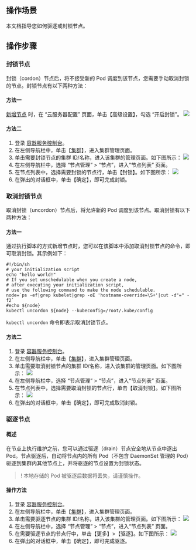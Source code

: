 ## 操作场景

本文档指导您如何驱逐或封锁节点。

## 操作步骤

### 封锁节点

封锁（cordon）节点后，将不接受新的 Pod 调度到该节点，您需要手动取消封锁的节点。封锁节点有以下两种方法：

#### 方法一

[新增节点](https://cloud.tencent.com/document/product/457/32203) 时，在 “云服务器配置” 页面，单击【高级设置】，勾选 “开启封锁”。
![](https://main.qcloudimg.com/raw/c446202f6c0690131d5e99bfc0fe38bf.png)

#### 方法二

1. 登录 [容器服务控制台](https://console.cloud.tencent.com/tke2)。
2. 在左侧导航栏中，单击【[集群](https://console.cloud.tencent.com/tke2/cluster?rid=1)】，进入集群管理页面。
3. 单击需要封锁节点的集群 ID/名称，进入该集群的管理页面。如下图所示：
![](https://main.qcloudimg.com/raw/a81fa565be60dbddafe55010319a4e08.png)
4. 在左侧导航栏中，选择 “节点管理” > “节点”，进入“节点列表” 页面。
5. 在节点列表中，选择需要封锁的节点行，单击【封锁】。如下图所示：
![](https://main.qcloudimg.com/raw/73cd2c1930b10f44a1edda90c9a6882b.png)
6. 在弹出的对话框中，单击【确定】，即可完成封锁。

### 取消封锁节点

取消封锁（uncordon）节点后，将允许新的 Pod 调度到该节点。取消封锁有以下两种方法：

#### 方法一

通过执行脚本的方式新增节点时，您可以在该脚本中添加取消封锁节点的命令，即可取消封锁。其示例如下：
```shell
#!/bin/sh
# your initialization script
echo "hello world!"
# If you set unschedulable when you create a node, 
# after executing your initialization script, 
# use the following command to make the node schedulable.
node=`ps -ef|grep kubelet|grep -oE 'hostname-override=\S+'|cut -d"=" -f2`
#echo ${node}
kubectl uncordon ${node} --kubeconfig=/root/.kube/config
```
`kubectl uncordon` 命令即表示取消封锁节点。

#### 方法二

1. 登录 [容器服务控制台](https://console.cloud.tencent.com/tke2)。
2. 在左侧导航栏中，单击【[集群](https://console.cloud.tencent.com/tke2/cluster?rid=1)】，进入集群管理页面。
3. 单击需要取消封锁节点的集群 ID/名称，进入该集群的管理页面。如下图所示：
![](https://main.qcloudimg.com/raw/a81fa565be60dbddafe55010319a4e08.png)
4. 在左侧导航栏中，选择 “节点管理” > “节点”，进入“节点列表” 页面。
5. 在节点列表中，选择需要取消封锁的节点行，单击【取消封锁】。如下图所示：
![](https://main.qcloudimg.com/raw/13787bfc8e94e280cf0904f29dcf5712.png)
6. 在弹出的对话框中，单击【确定】，即可完成取消封锁。

### 驱逐节点

#### 概述

在节点上执行维护之前，您可以通过驱逐（drain）节点安全地从节点中逐出 Pod。节点驱逐后，自动将节点内的所有 Pod（不包含 DaemonSet 管理的 Pod）驱逐到集群内其他节点上，并将驱逐的节点设置为封锁状态。
>! 本地存储的 Pod 被驱逐后数据将丢失，请谨慎操作。

#### 操作方法

1. 登录 [容器服务控制台](https://console.cloud.tencent.com/tke2)。
2. 在左侧导航栏中，单击【[集群](https://console.cloud.tencent.com/tke2/cluster?rid=1)】，进入集群管理页面。
3. 单击需要驱逐节点的集群 ID/名称，进入该集群的管理页面。如下图所示：
![](https://main.qcloudimg.com/raw/a81fa565be60dbddafe55010319a4e08.png)
4. 在左侧导航栏中，选择 “节点管理” > “节点”，进入“节点列表” 页面。
5. 在需要驱逐节点的节点行中，单击【更多】>【驱逐】。如下图所示：
![](https://main.qcloudimg.com/raw/79aaa2483a61583cce6cbe3ba24a8089.png)
6. 在弹出的对话框中，单击【确定】，即可完成驱逐。






